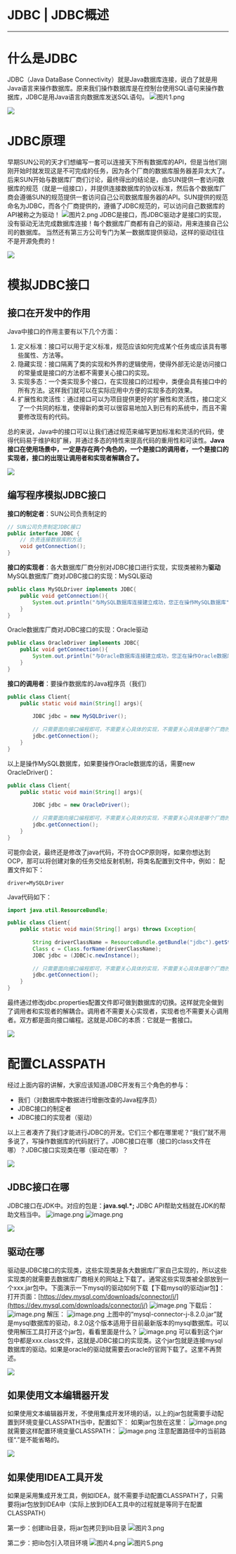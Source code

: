 # JDBC | JDBC概述



---


# 什么是JDBC
JDBC（Java DataBase Connectivity）就是Java数据库连接，说白了就是用Java语言来操作数据库。原来我们操作数据库是在控制台使用SQL语句来操作数据库，JDBC是用Java语言向数据库发送SQL语句。
![图片1.png](https://cdn.nlark.com/yuque/0/2023/png/21376908/1701931262247-009be90f-6a0e-4e63-a1f1-6d6c96df65ce.png#averageHue=%23efe7f7&clientId=ucd4dfa1f-8793-4&from=paste&height=374&id=u7ed5bac8&originHeight=374&originWidth=657&originalType=binary&ratio=1&rotation=0&showTitle=false&size=136883&status=done&style=shadow&taskId=u2ff2f08f-57be-4241-9660-c991fa1d540&title=&width=657)

![](https://cdn.nlark.com/yuque/0/2023/jpeg/21376908/1692002570088-3338946f-42b3-4174-8910-7e749c31e950.jpeg#averageHue=%23f9f8f8&from=url&id=acVGP&originHeight=78&originWidth=1400&originalType=binary&ratio=1&rotation=0&showTitle=false&status=done&style=shadow&title=)
# JDBC原理
早期SUN公司的天才们想编写一套可以连接天下所有数据库的API，但是当他们刚刚开始时就发现这是不可完成的任务，因为各个厂商的数据库服务器差异太大了。后来SUN开始与数据库厂商们讨论，最终得出的结论是，由SUN提供一套访问数据库的规范（就是一组接口），并提供连接数据库的协议标准，然后各个数据库厂商会遵循SUN的规范提供一套访问自己公司数据库服务器的API。SUN提供的规范命名为JDBC，而各个厂商提供的，遵循了JDBC规范的，可以访问自己数据库的API被称之为驱动！
![图片2.png](https://cdn.nlark.com/yuque/0/2023/png/21376908/1701931393355-983a997d-c44c-4a48-b1b0-91b281b5a98b.png#averageHue=%23e9e9e8&clientId=ucd4dfa1f-8793-4&from=paste&height=308&id=u158f2a18&originHeight=308&originWidth=610&originalType=binary&ratio=1&rotation=0&showTitle=false&size=139132&status=done&style=shadow&taskId=u23552590-5180-4cee-9959-f9a4b44c308&title=&width=610)
JDBC是接口，而JDBC驱动才是接口的实现，没有驱动无法完成数据库连接！每个数据库厂商都有自己的驱动，用来连接自己公司的数据库。
当然还有第三方公司专门为某一数据库提供驱动，这样的驱动往往不是开源免费的！

![](https://cdn.nlark.com/yuque/0/2023/jpeg/21376908/1692002570088-3338946f-42b3-4174-8910-7e749c31e950.jpeg#averageHue=%23f9f8f8&from=url&id=jfU6l&originHeight=78&originWidth=1400&originalType=binary&ratio=1&rotation=0&showTitle=false&status=done&style=shadow&title=)
# 模拟JDBC接口
## 接口在开发中的作用
Java中接口的作用主要有以下几个方面：

1.  定义标准：接口可以用于定义标准，规范应该如何完成某个任务或应该具有哪些属性、方法等。 
2.  隐藏实现：接口隔离了类的实现和外界的逻辑使用，使得外部无论是访问接口的常量或是接口的方法都不需要关心接口的实现。 
3.  实现多态：一个类实现多个接口，在实现接口的过程中，类便会具有接口中的所有方法。这样我们就可以在实际应用中方便的实现多态的效果。 
4.  扩展性和灵活性：通过接口可以为项目提供更好的扩展性和灵活性，接口定义了一个共同的标准，使得新的类可以很容易地加入到已有的系统中，而且不需要修改现有的代码。 

总的来说，Java中的接口可以让我们通过规范来编写更加标准和灵活的代码，使得代码易于维护和扩展，并通过多态的特性来提高代码的重用性和可读性。**Java接口在使用场景中，一定是存在两个角色的，一个是接口的调用者，一个是接口的实现者，接口的出现让调用者和实现者解耦合了。**

![](https://cdn.nlark.com/yuque/0/2023/jpeg/21376908/1692002570088-3338946f-42b3-4174-8910-7e749c31e950.jpeg#averageHue=%23f9f8f8&from=url&id=nA5ZY&originHeight=78&originWidth=1400&originalType=binary&ratio=1&rotation=0&showTitle=false&status=done&style=shadow&title=)
## 编写程序模拟JDBC接口
**接口的制定者**：SUN公司负责制定的
```java
// SUN公司负责制定JDBC接口
public interface JDBC {
    // 负责连接数据库的方法
    void getConnection();
}
```

**接口的实现者**：各大数据库厂商分别对JDBC接口进行实现，实现类被称为**驱动**
MySQL数据库厂商对JDBC接口的实现：MySQL驱动
```java
public class MySQLDriver implements JDBC{
    public void getConnection(){
        System.out.println("与MySQL数据库连接建立成功，您正在操作MySQL数据库");
    }
}
```
Oracle数据库厂商对JDBC接口的实现：Oracle驱动
```java
public class OracleDriver implements JDBC{
    public void getConnection(){
        System.out.println("与Oracle数据库连接建立成功，您正在操作Oracle数据库");
    }
}
```

**接口的调用者**：要操作数据库的Java程序员（我们）
```java
public class Client{
    public static void main(String[] args){
        
        JDBC jdbc = new MySQLDriver();
        
        // 只需要面向接口编程即可，不需要关心具体的实现，不需要关心具体是哪个厂商的数据库
        jdbc.getConnection();
    }
}
```
以上是操作MySQL数据库，如果要操作Oracle数据库的话，需要new OracleDriver()：
```java
public class Client{
    public static void main(String[] args){
        
        JDBC jdbc = new OracleDriver();
        
        // 只需要面向接口编程即可，不需要关心具体的实现，不需要关心具体是哪个厂商的数据库
        jdbc.getConnection();
    }
}
```
可能你会说，最终还是修改了java代码，不符合OCP原则呀，如果你想达到OCP，那可以将创建对象的任务交给反射机制，将类名配置到文件中，例如：
配置文件如下：
```properties
driver=MySQLDriver
```
Java代码如下：
```java
import java.util.ResourceBundle;

public class Client{
    public static void main(String[] args) throws Exception{
        
        String driverClassName = ResourceBundle.getBundle("jdbc").getString("driver");
        Class c = Class.forName(driverClassName);
        JDBC jdbc = (JDBC)c.newInstance();
        
        // 只需要面向接口编程即可，不需要关心具体的实现，不需要关心具体是哪个厂商的数据库
        jdbc.getConnection();
    }
}
```
最终通过修改jdbc.properties配置文件即可做到数据库的切换。这样就完全做到了调用者和实现者的解耦合。调用者不需要关心实现者，实现者也不需要关心调用者。双方都是面向接口编程。这就是JDBC的本质：它就是一套接口。

![](https://cdn.nlark.com/yuque/0/2023/jpeg/21376908/1692002570088-3338946f-42b3-4174-8910-7e749c31e950.jpeg#averageHue=%23f9f8f8&from=url&id=h2q4g&originHeight=78&originWidth=1400&originalType=binary&ratio=1&rotation=0&showTitle=false&status=done&style=shadow&title=)
# 配置CLASSPATH
经过上面内容的讲解，大家应该知道JDBC开发有三个角色的参与：

- 我们（对数据库中数据进行增删改查的Java程序员）
- JDBC接口的制定者
- JDBC接口的实现者（驱动）

以上三者凑齐了我们才能进行JDBC的开发。它们三个都在哪里呢？“我们”就不用多说了，写操作数据库的代码就行了。JDBC接口在哪（接口的class文件在哪）？JDBC接口实现类在哪（驱动在哪）？

![](https://cdn.nlark.com/yuque/0/2023/jpeg/21376908/1692002570088-3338946f-42b3-4174-8910-7e749c31e950.jpeg#averageHue=%23f9f8f8&from=url&id=ZFsNv&originHeight=78&originWidth=1400&originalType=binary&ratio=1&rotation=0&showTitle=false&status=done&style=shadow&title=)
## JDBC接口在哪
JDBC接口在JDK中。对应的包是：**java.sql.*;**
JDBC API帮助文档就在JDK的帮助文档当中。
![image.png](https://cdn.nlark.com/yuque/0/2023/png/21376908/1701939712048-f4487a29-3eb7-494f-b7c0-b72c6c0c03ad.png#averageHue=%23f2f2f2&clientId=u88d51c01-0843-4&from=paste&height=258&id=u2929644e&originHeight=258&originWidth=422&originalType=binary&ratio=1&rotation=0&showTitle=false&size=21472&status=done&style=shadow&taskId=u3924f2fb-b1a5-4961-ae9f-35e5a0fbabb&title=&width=422)
![image.png](https://cdn.nlark.com/yuque/0/2023/png/21376908/1701939824373-e1c98bbf-cc6a-44c0-95b6-d2c3a0ecbf52.png#averageHue=%23434541&clientId=u88d51c01-0843-4&from=paste&height=793&id=u969d5906&originHeight=793&originWidth=473&originalType=binary&ratio=1&rotation=0&showTitle=false&size=29261&status=done&style=shadow&taskId=u2686a26a-bd60-4c00-af46-2beeceb81d7&title=&width=473)

![](https://cdn.nlark.com/yuque/0/2023/jpeg/21376908/1692002570088-3338946f-42b3-4174-8910-7e749c31e950.jpeg#averageHue=%23f9f8f8&from=url&id=pYLed&originHeight=78&originWidth=1400&originalType=binary&ratio=1&rotation=0&showTitle=false&status=done&style=shadow&title=)
## 驱动在哪
驱动是JDBC接口的实现类，这些实现类是各大数据库厂家自己实现的，所以这些实现类的就需要去数据库厂商相关的网站上下载了。通常这些实现类被全部放到一个xxx.jar包中。下面演示一下mysql的驱动如何下载【下载mysql的驱动jar包】：
打开页面：[https://dev.mysql.com/downloads/connector/j/](https://dev.mysql.com/downloads/connector/j/)
![image.png](https://cdn.nlark.com/yuque/0/2023/png/21376908/1701940874635-9b10510f-2f00-4b7e-9b35-36425eaa9457.png#averageHue=%23e2c193&clientId=u88d51c01-0843-4&from=paste&height=839&id=u969fd07e&originHeight=839&originWidth=1118&originalType=binary&ratio=1&rotation=0&showTitle=false&size=85771&status=done&style=shadow&taskId=u4544a600-db3b-4560-a3d2-9dc9cad3730&title=&width=1118)
下载后：
![image.png](https://cdn.nlark.com/yuque/0/2023/png/21376908/1701940923947-24cc167c-8fc4-4afa-92fd-9fab33ab6226.png#averageHue=%23fbfaf8&clientId=u88d51c01-0843-4&from=paste&height=46&id=u84c583c0&originHeight=46&originWidth=255&originalType=binary&ratio=1&rotation=0&showTitle=false&size=1871&status=done&style=none&taskId=ub85fd9f4-77df-4219-8ae1-9ec14c6d3ab&title=&width=255)
解压：
![image.png](https://cdn.nlark.com/yuque/0/2023/png/21376908/1701940961500-9a610263-604c-4001-9020-98151a6bfc99.png#averageHue=%23fbf5f3&clientId=u88d51c01-0843-4&from=paste&height=196&id=u4a9d485d&originHeight=196&originWidth=239&originalType=binary&ratio=1&rotation=0&showTitle=false&size=6234&status=done&style=shadow&taskId=u189b1d51-0178-4527-acad-26b527a382c&title=&width=239)
上图中的“mysql-connector-j-8.2.0.jar”就是mysql数据库的驱动，8.2.0这个版本适用于目前最新版本的mysql数据库。可以使用解压工具打开这个jar包，看看里面是什么？
![image.png](https://cdn.nlark.com/yuque/0/2023/png/21376908/1701941060668-654b02a2-956a-4765-87be-8be10997ce0a.png#averageHue=%23f9f4f1&clientId=u88d51c01-0843-4&from=paste&height=581&id=u4969b92c&originHeight=581&originWidth=451&originalType=binary&ratio=1&rotation=0&showTitle=false&size=25066&status=done&style=shadow&taskId=u4276fdb4-72f6-497c-9a1b-73c4c2a7b57&title=&width=451)
可以看到这个jar包中都是xxx.class文件，这就是JDBC接口的实现类。这个jar包就是连接mysql数据库的驱动。如果是oracle的驱动就需要去oracle的官网下载了。这里不再赘述。

![](https://cdn.nlark.com/yuque/0/2023/jpeg/21376908/1692002570088-3338946f-42b3-4174-8910-7e749c31e950.jpeg#averageHue=%23f9f8f8&from=url&id=CqMSe&originHeight=78&originWidth=1400&originalType=binary&ratio=1&rotation=0&showTitle=false&status=done&style=shadow&title=)
## 如果使用文本编辑器开发
如果使用文本编辑器开发，不使用集成开发环境的话，以上的jar包就需要手动配置到环境变量CLASSPATH当中，配置如下：
如果jar包放在这里：
![image.png](https://cdn.nlark.com/yuque/0/2023/png/21376908/1701941355365-9101c03a-7016-463c-8860-f6cc41745553.png#averageHue=%23faf9f8&clientId=u88d51c01-0843-4&from=paste&height=264&id=ufa86982d&originHeight=264&originWidth=346&originalType=binary&ratio=1&rotation=0&showTitle=false&size=13160&status=done&style=shadow&taskId=uca5f8530-035e-49c4-ba75-c8c6eb426c4&title=&width=346)
就需要这样配置环境变量CLASSPATH：
![image.png](https://cdn.nlark.com/yuque/0/2023/png/21376908/1701941302115-b531f7d3-3a17-487e-a3fe-7168e4022d40.png#averageHue=%23f0efee&clientId=u88d51c01-0843-4&from=paste&height=177&id=u9af25ce2&originHeight=177&originWidth=651&originalType=binary&ratio=1&rotation=0&showTitle=false&size=8674&status=done&style=shadow&taskId=u1612016b-7741-45d3-bb17-43d00f24f94&title=&width=651)
注意配置路径中的当前路径“.”是不能省略的。

![](https://cdn.nlark.com/yuque/0/2023/jpeg/21376908/1692002570088-3338946f-42b3-4174-8910-7e749c31e950.jpeg#averageHue=%23f9f8f8&from=url&id=hmiOT&originHeight=78&originWidth=1400&originalType=binary&ratio=1&rotation=0&showTitle=false&status=done&style=shadow&title=)
## 如果使用IDEA工具开发
如果是采用集成开发工具，例如IDEA，就不需要手动配置CLASSPATH了，只需要将jar包放到IDEA中（实际上放到IDEA工具中的过程就是等同于在配置CLASSPATH）

第一步：创建lib目录，将jar包拷贝到lib目录
![图片3.png](https://cdn.nlark.com/yuque/0/2023/png/21376908/1701941544921-ebd72cf1-b7b1-4474-9044-5d5061e2cb16.png#averageHue=%23ebcca0&clientId=u88d51c01-0843-4&from=paste&height=140&id=ud0a37617&originHeight=140&originWidth=589&originalType=binary&ratio=1&rotation=0&showTitle=false&size=9818&status=done&style=shadow&taskId=u5cb4ad6c-346a-4cd4-b40a-8ecf431c14b&title=&width=589)

第二步：把lib包引入项目环境
![图片4.png](https://cdn.nlark.com/yuque/0/2023/png/21376908/1701941611962-8afef1cb-645e-4ae2-9c3b-63f374574806.png#averageHue=%23f1f1f1&clientId=u88d51c01-0843-4&from=paste&height=1326&id=u0dd3b46c&originHeight=1326&originWidth=2163&originalType=binary&ratio=1&rotation=0&showTitle=false&size=142476&status=done&style=shadow&taskId=ue03efd37-32eb-49c7-9420-92fae56ef8b&title=&width=2163)
![图片5.png](https://cdn.nlark.com/yuque/0/2023/png/21376908/1701941622028-54dee69e-3879-439a-a877-a994eea2ba26.png#averageHue=%23f5f2f1&clientId=u88d51c01-0843-4&from=paste&height=420&id=u1bf9c766&originHeight=420&originWidth=1104&originalType=binary&ratio=1&rotation=0&showTitle=false&size=22625&status=done&style=none&taskId=u5d922472-2932-4659-a9bb-a326a7bbb67&title=&width=1104)